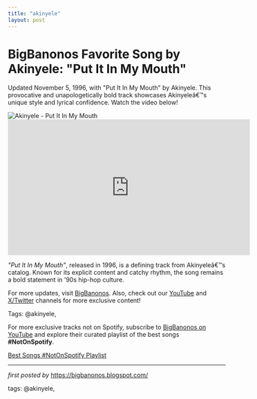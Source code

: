 ```yaml
---
title: "akinyele"
layout: post
---
```

<!-- Title of the Post -->
<h1 >BigBanonos Favorite Song by Akinyele: "Put It In My Mouth"</h1> <!-- Introductory Text -->
<p >Updated November 5, 1996, with "Put It In My Mouth" by Akinyele. This provocative and unapologetically bold track showcases Akinyeleâ€™s unique style and lyrical confidence. Watch the video below!</p> <!-- Featured Image -->
<div > <img src="https://images.genius.com/9930b12b428e16aeaa47d79eb5259bb4.300x250x1.jpg" alt="Akinyele - Put It In My Mouth" />
</div> <!-- YouTube Video Embed -->
<div > <iframe width="560" height="315" src="https://www.youtube.com/embed/TH3Vx_r98mE" frameborder="0" allowfullscreen></iframe>
</div> <!-- Song Information -->
<div > <p><em>"Put It In My Mouth"</em>, released in 1996, is a defining track from Akinyeleâ€™s catalog. Known for its explicit content and catchy rhythm, the song remains a bold statement in '90s hip-hop culture.</p>
</div> <!-- Footer Links -->
<div > <p>For more updates, visit <a href="https://bigbanonos.blogspot.com/" target="_blank">BigBanonos</a>. Also, check out our <a href="https://www.youtube.com/@BigBanonos" target="_blank">YouTube</a> and <a href="https://x.com/bigbanonos" target="_blank">X/Twitter</a> channels for more exclusive content!</p>
</div> <!-- Tags -->
<p >Tags: @akinyele,</p>


<!--Subscribe and Playlist Links-->
<div>
    <p>For more exclusive tracks not on Spotify, subscribe to <a href="https://www.youtube.com/@BigBanonos" target="_blank">BigBanonos on YouTube</a> and explore their curated playlist of the best songs <strong>#NotOnSpotify</strong>.</p>
    <p><a href="https://www.youtube.com/playlist?list=PLtuNtuTatqI0kFahUCbtbfenC_ET5O_tr" target="_blank">Best Songs #NotOnSpotify Playlist<br /></a></p></div>

<hr />

<p><em>first posted by</em> <a href="https://bigbanonos.blogspot.com/" rel="noopener" target="_new">https://bigbanonos.blogspot.com/</a></p>

<p>tags: @akinyele,</p>
